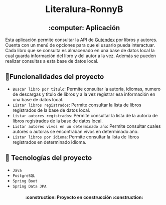 <h1 align="center"> Literalura-RonnyB</h1>

<h2 align="center">:computer: Aplicación </h2>

<p>Esta aplicación permite consultar la API de <a href="https://gutendex.com/""target=_blank">Gutendex</a> por libros y autores. Cuenta con un menú de opciones para que el usuario pueda interactuar. Cada libro que se consulta es almacenado en una base de datos local la cual guarda información del libro y del autor a la vez. Además se pueden realizar consultas a esta base de datos local.</p>


## :hammer:Funcionalidades del proyecto

- `Buscar libro por titulo`: Permite consultar la autoría, idiomas, numero de descargas y titulo de libros y a la vez registrar esa información en una base de datos local.
- `Listar libros registrados`: Permite consultar la lista de libros registrados de la base de datos local.
- `Listar autores registrados`: Permite consultar la lista de la autoría de libros registrados de la base de datos local.
- `Listar autores vivos en un determinado año`: Permite consultar cuales autores o autoras se encontraban vivos en determinado año.
- `Listar libros por idioma`: Permite consultar la lista de libros registrados en determinado idioma.

## 💾 Tecnologías del proyecto

- `Java`
- `PostgreSQL`
- `Spring Boot`
- `Spring Data JPA`

 <h4 align="center">
:construction: Proyecto en construcción :construction:
</h4>
